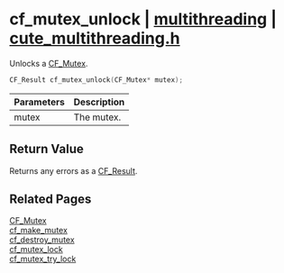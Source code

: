 # cf_mutex_unlock | [multithreading](https://github.com/RandyGaul/cute_framework/blob/master/docs/multithreading_readme.md) | [cute_multithreading.h](https://github.com/RandyGaul/cute_framework/blob/master/include/cute_multithreading.h)

Unlocks a [CF_Mutex](https://github.com/RandyGaul/cute_framework/blob/master/docs/multithreading/cf_mutex.md).

```cpp
CF_Result cf_mutex_unlock(CF_Mutex* mutex);
```

Parameters | Description
--- | ---
mutex | The mutex.

## Return Value

Returns any errors as a [CF_Result](https://github.com/RandyGaul/cute_framework/blob/master/docs/utility/cf_result.md).

## Related Pages

[CF_Mutex](https://github.com/RandyGaul/cute_framework/blob/master/docs/multithreading/cf_mutex.md)  
[cf_make_mutex](https://github.com/RandyGaul/cute_framework/blob/master/docs/multithreading/cf_make_mutex.md)  
[cf_destroy_mutex](https://github.com/RandyGaul/cute_framework/blob/master/docs/multithreading/cf_destroy_mutex.md)  
[cf_mutex_lock](https://github.com/RandyGaul/cute_framework/blob/master/docs/multithreading/cf_mutex_lock.md)  
[cf_mutex_try_lock](https://github.com/RandyGaul/cute_framework/blob/master/docs/multithreading/cf_mutex_try_lock.md)  

